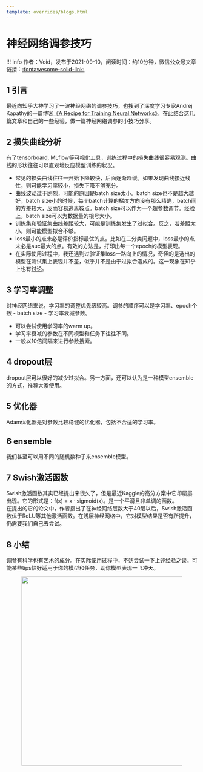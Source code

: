 ```yaml
---
template: overrides/blogs.html
---
```


# 神经网络调参技巧

!!! info 
    作者：Void，发布于2021-09-10，阅读时间：约10分钟，微信公众号文章链接：[:fontawesome-solid-link:](https://mp.weixin.qq.com/s/LVw3rcDCOk0R3oZ_MEDAEQ)

## 1 引言

最近向知乎大神学习了一波神经网络的调参技巧，也搜到了深度学习专家Andrej Kapathy的一篇博客[《A Recipe for Training Neural Networks》](https://karpathy.github.io/2019/04/25/recipe/)。在此结合这几篇文章和自己的一些经验，做一篇神经网络调参的小技巧分享。

## 2 损失曲线分析

有了tensorboard, MLflow等可视化工具，训练过程中的损失曲线很容易观测。曲线的形状往往可以直观地反应模型训练的状况。

- 常见的损失曲线往往一开始下降较快，后面逐渐趋缓。如果发现曲线接近线性，则可能学习率较小，损失下降不够充分。
- 曲线波动过于剧烈，可能的原因是batch size太小。batch size也不是越大越好，batch size小的时候，每个batch计算的梯度方向没有那么精确，batch间的方差较大，反而容易逃离鞍点。batch size可以作为一个超参数调节。经验上，batch size可以为数据量的根号大小。
- 训练集和验证集曲线差距较大，可能是训练集发生了过拟合。反之，若差距太小，则可能模型拟合不够。
- loss最小的点未必是评价指标最优的点。比如在二分类问题中，loss最小的点未必是auc最大的点。有效的方法是，打印出每一个epoch的模型表现。
- 在实际使用过程中，我还遇到过验证集loss一路向上的情况，奇怪的是选出的模型在测试集上表现并不差，似乎并不是由于过拟合造成的。这一现象在知乎上也有[讨论](https://www.zhihu.com/question/318399418/answer/1202932315)。

## 3 学习率调整

对神经网络来说，学习率的调整优先级较高。调参的顺序可以是学习率、epoch个数 - batch size - 学习率衰减参数。

- 可以尝试使用学习率的warm up。
- 学习率衰减的参数在不同模型和任务下往往不同。
- 一般以10倍间隔来进行参数搜索。


## 4 dropout层

dropout层可以很好的减少过拟合。另一方面，还可以认为是一种模型ensemble的方式，推荐大家使用。

## 5 优化器

Adam优化器是对参数比较稳健的优化器，包括不合适的学习率。

## 6 ensemble

我们甚至可以用不同的随机数种子来ensemble模型。

## 7 Swish激活函数

Swish激活函数其实已经提出来很久了，但是最近Kaggle的高分方案中它却屡屡出现。它的形式是：f(x) = x · sigmoid(x)。是一个平滑且非单调的函数。  
在提出的它的论文中，作者指出了在神经网络层数大于40层以后，Swish激活函数优于ReLU等其他激活函数。在浅层神经网络中，它对模型结果是否有所提升，仍需要我们自己去尝试。

## 8 小结

调参有科学也有艺术的成分。在实际使用过程中，不妨尝试一下上述经验之谈。可能某些tips恰好适用于你的模型和任务，助你模型表现一飞冲天。 


<figure>
  <img src="https://cdn.jsdelivr.net/gh/BulletTech2021/Pics/2021-6-14/1623639526512-1080P%20(Full%20HD)%20-%20Tail%20Pic.png" width="500" />
</figure>
